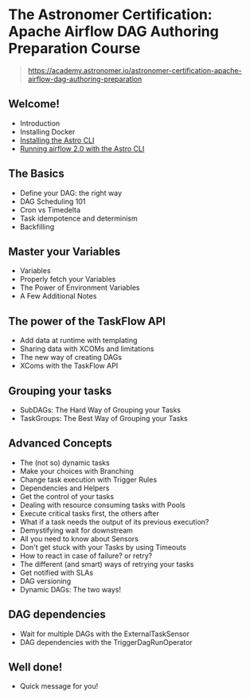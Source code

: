 # The Astronomer Certification: Apache Airflow DAG Authoring Preparation Course
> https://academy.astronomer.io/astronomer-certification-apache-airflow-dag-authoring-preparation

## Welcome!
  - Introduction
  - Installing Docker
  - [Installing the Astro CLI](01_03_installing_the_astro_cli.md)    
  - [Running airflow 2.0 with the Astro CLI](01_04_running_airflow.md)

## The Basics
  - Define your DAG: the right way
  - DAG Scheduling 101
  - Cron vs Timedelta
  - Task idempotence and determinism
  - Backfilling

## Master your Variables
  - Variables
  - Properly fetch your Variables
  - The Power of Environment Variables
  - A Few Additional Notes

## The power of the TaskFlow API
  - Add data at runtime with templating
  - Sharing data with XCOMs and limitations
  - The new way of creating DAGs
  - XComs with the TaskFlow API

## Grouping your tasks
  - SubDAGs: The Hard Way of Grouping your Tasks
  - TaskGroups: The Best Way of Grouping your Tasks

## Advanced Concepts
  - The (not so) dynamic tasks
  - Make your choices with Branching
  - Change task execution with Trigger Rules
  - Dependencies and Helpers
  - Get the control of your tasks
  - Dealing with resource consuming tasks with Pools
  - Execute critical tasks first, the others after
  - What if a task needs the output of its previous execution?
  - Demystifying wait for downstream
  - All you need to know about Sensors
  - Don't get stuck with your Tasks by using Timeouts
  - How to react in case of failure? or retry?
  - The different (and smart) ways of retrying your tasks
  - Get notified with SLAs
  - DAG versioning
  - Dynamic DAGs: The two ways!

## DAG dependencies
  - Wait for multiple DAGs with the ExternalTaskSensor
  - DAG dependencies with the TriggerDagRunOperator

## Well done!
  - Quick message for you!
